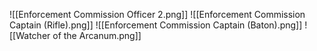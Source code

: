 ![[Enforcement Commission Officer 2.png]]
![[Enforcement Commission Captain (Rifle).png]]
![[Enforcement Commission Captain (Baton).png]]
![[Watcher of the Arcanum.png]]